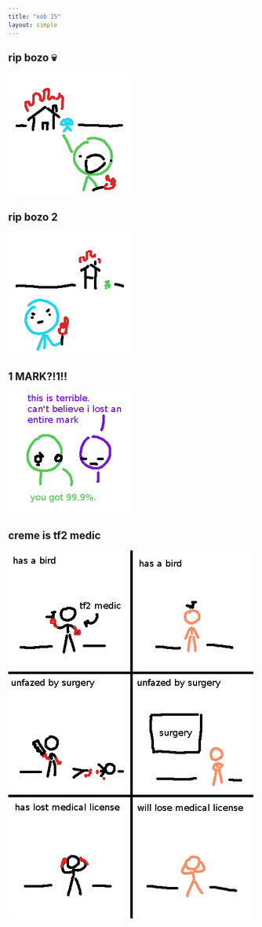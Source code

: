 ```yaml
---
title: "xob 15"
layout: simple
---
```


## rip bozo :skull:

![cyanfire](assets/cyanfire.png)

## rip bozo 2

![greenfire](assets/greenfire.png)

## 1 MARK?!1!!

![subjective](assets/subjective.png)

## creme is tf2 medic

![cremeismedic](assets/cremeismedic.png)
